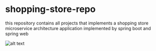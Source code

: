 # shopping-store-repo
this repository contains all projects that implements a shopping store microservice architecture application implemented by spring boot and spring web 

![alt text](https://github.com/pymjow/shopping-store-repo/blob/master/i1.jpg?raw=true)

